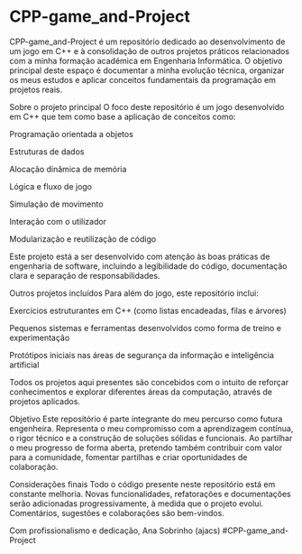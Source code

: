 # CPP-game_and-Project
CPP-game_and-Project é um repositório dedicado ao desenvolvimento de um jogo em C++ e à consolidação de outros projetos práticos relacionados com a minha formação académica em Engenharia Informática. O objetivo principal deste espaço é documentar a minha evolução técnica, organizar os meus estudos e aplicar conceitos fundamentais da programação em projetos reais.

Sobre o projeto principal
O foco deste repositório é um jogo desenvolvido em C++ que tem como base a aplicação de conceitos como:

Programação orientada a objetos

Estruturas de dados

Alocação dinâmica de memória

Lógica e fluxo de jogo

Simulação de movimento

Interação com o utilizador

Modularização e reutilização de código

Este projeto está a ser desenvolvido com atenção às boas práticas de engenharia de software, incluindo a legibilidade do código, documentação clara e separação de responsabilidades.

Outros projetos incluídos
Para além do jogo, este repositório inclui:

Exercícios estruturantes em C++ (como listas encadeadas, filas e árvores)

Pequenos sistemas e ferramentas desenvolvidos como forma de treino e experimentação

Protótipos iniciais nas áreas de segurança da informação e inteligência artificial

Todos os projetos aqui presentes são concebidos com o intuito de reforçar conhecimentos e explorar diferentes áreas da computação, através de projetos aplicados.

Objetivo
Este repositório é parte integrante do meu percurso como futura engenheira. Representa o meu compromisso com a aprendizagem contínua, o rigor técnico e a construção de soluções sólidas e funcionais. Ao partilhar o meu progresso de forma aberta, pretendo também contribuir com valor para a comunidade, fomentar partilhas e criar oportunidades de colaboração.

Considerações finais
Todo o código presente neste repositório está em constante melhoria. Novas funcionalidades, refatorações e documentações serão adicionadas progressivamente, à medida que o projeto evolui. Comentários, sugestões e colaborações são bem-vindos.

Com profissionalismo e dedicação,
Ana Sobrinho (ajacs)
#CPP-game_and-Project
